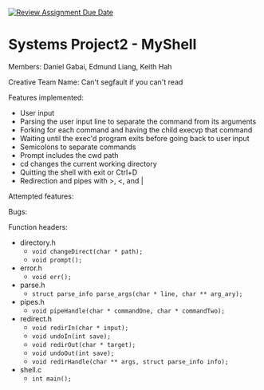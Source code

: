 [![Review Assignment Due Date](https://classroom.github.com/assets/deadline-readme-button-22041afd0340ce965d47ae6ef1cefeee28c7c493a6346c4f15d667ab976d596c.svg)](https://classroom.github.com/a/Tfg6waJb)
# Systems Project2 - MyShell

Members: Daniel Gabai, Edmund Liang, Keith Hah

Creative Team Name: Can't segfault if you can't read

Features implemented:

- User input
- Parsing the user input line to separate the command from its arguments
- Forking for each command and having the child execvp that command
- Waiting until the exec'd program exits before going back to user input
- Semicolons to separate commands
- Prompt includes the cwd path
- cd changes the current working directory
- Quitting the shell with exit or Ctrl+D
- Redirection and pipes with >, <, and |


Attempted features:

Bugs:

Function headers:

- directory.h
  - `void changeDirect(char * path);`
  - `void prompt();`
- error.h
  - `void err();`
- parse.h
  - `struct parse_info parse_args(char * line, char ** arg_ary);`
- pipes.h
  - `void pipeHandle(char * commandOne, char * commandTwo);`
- redirect.h
  - `void redirIn(char * input);`
  - `void undoIn(int save);`
  - `void redirOut(char * target);`
  - `void undoOut(int save);`
  - `void redirHandle(char ** args, struct parse_info info);`
- shell.c
  - `int main();`
